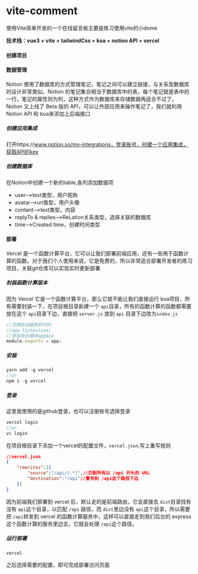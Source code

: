 # vite-comment
使用Vite简单开发的一个在线留言板主要是练习使用vite的小dome

**技术栈：vue3 + vite + tailwindCss + koa + notion API + vercel**

#### 创建项目



#### 数据管理

Notion 使用了数据库的方式管理笔记，笔记之间可以建立链接，与关系型数据库的设计非常类似。Notion 的笔记集合相当于数据库中的表，每个笔记就是表中的一行，笔记的属性则为列，这种方式作为数据库来存储数据再适合不过了， Notion 又上线了 Beta 版的 API，可以让外部应用来操作笔记了，我们就利用 Notion API 和 koa来添加上后端接口

##### 创建应用集成

 打开https://www.notion.so/my-integrations，登录账号，创建一个应用集成，获取API的key

##### 创建数据库

在Notion中创建一个新的table,各列添加数据项

- user-->text类型，用户昵称
- avatar-->url类型，用户头像
- content-->text类型，内容
- replyTo & replies-->ReLation关系类型，选择关联的数据库
- time-->Created time，创建时间类型

#### 部署

Vercel 是一个函数计算平台，它可以让我们部署前端应用，还有一些用于函数计算的函数。对于我们个人使用来说，它是免费的，所以非常适合部署开发者的练习项目，关联git仓库可以实现实时更新部署

##### 封装函数计算版本

因为 Vercel 它是一个函数计算平台，那么它就不能让我们直接运行 koa项目，所有需要封装一下，在项目根目录新建一个 `api`目录，所有的函数计算的函数都需要放在这个 `api`目录下边，直接把 `server.js` 放到 `api` 目录下边改为`index.js`

```js
//注释启动服务的代码
//app.listen(xxx)
//添加导出模块appkoa
module.exports = app;
```

##### 安装

```js
yarn add -g vercel
//or
npm i -g vercel
```

##### 登录

这里我使用的是github登录，也可以注册账号选择登录

```js
vercel login 
//or
vc login
```

在项目根目录下添加一个vercel的配置文件，`vercel.json`,写上重写规则

```json
//vercel.json
{
	"rewrites":[{
		"source":"/api/(.*)",//匹配所有以 /api 开头的 URL
        "destination":"/api"//重写到 /api这个路径下边
	}]
}
```

因为前端我们部署到 vercel 后，默认走的是前端路由，它会直接去 `dist`目录找有没有 `api`这个目录，以匹配 `/api` 路径，而 `dist`里边没有 `api`这个目录，所以需要把 `/api`转发到 vercel 的函数计算服务中，这样可以直接走到我们后台的 express 这个函数计算的服务里边去，它就会处理 `/api`这个路径。 

##### 运行部署

```
vercel
```

之后选择需要的配置，即可完成部署访问页面
